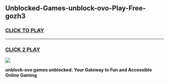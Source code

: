 
## Unblocked-Games-unblock-ovo-Play-Free-gozh3
<h3>
<a href="https://premium76.site?title=unblock-ovo&ref=23A">CLICK TO PLAY</a></h3>
<hr>

<h3>
<a href="https://premium76.site?title=unblock-ovo&ref=23A">CLICK 2 PLAY</a>
  
</h3>

<a href="https://premium76.site?title=unblock-ovo&ref=23A"><img src="https://clearcache.store/games.png"></a>


**unblock-ovo games unblocked: Your Gateway to Fun and Accessible Online Gaming**
